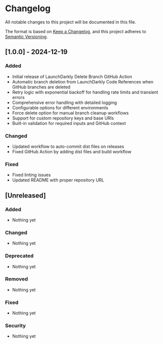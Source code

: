 # Changelog

All notable changes to this project will be documented in this file.

The format is based on [Keep a Changelog](https://keepachangelog.com/en/1.0.0/),
and this project adheres to [Semantic Versioning](https://semver.org/spec/v2.0.0.html).

## [1.0.0] - 2024-12-19

### Added
- Initial release of LaunchDarkly Delete Branch GitHub Action
- Automatic branch deletion from LaunchDarkly Code References when GitHub branches are deleted
- Retry logic with exponential backoff for handling rate limits and transient errors
- Comprehensive error handling with detailed logging
- Configurable options for different environments
- Force delete option for manual branch cleanup workflows
- Support for custom repository keys and base URIs
- Built-in validation for required inputs and GitHub context

### Changed
- Updated workflow to auto-commit dist files on releases
- Fixed GitHub Action by adding dist files and build workflow

### Fixed
- Fixed linting issues
- Updated README with proper repository URL

## [Unreleased]

### Added
- Nothing yet

### Changed
- Nothing yet

### Deprecated
- Nothing yet

### Removed
- Nothing yet

### Fixed
- Nothing yet

### Security
- Nothing yet